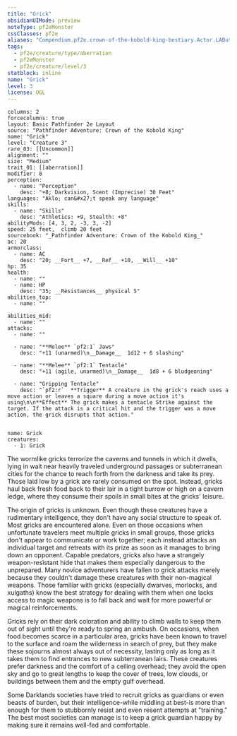 ```yaml
---
title: "Grick"
obsidianUIMode: preview
noteType: pf2eMonster
cssClasses: pf2e
aliases: "Compendium.pf2e.crown-of-the-kobold-king-bestiary.Actor.LAButypiGYfsrGis" 
tags:
  - pf2e/creature/type/aberration
  - pf2eMonster
  - pf2e/creature/level/3
statblock: inline
name: "Grick"
level: 3
license: OGL
---
```


```statblock
columns: 2
forcecolumns: true
layout: Basic Pathfinder 2e Layout
source: "Pathfinder Adventure: Crown of the Kobold King"
name: "Grick"
level: "Creature 3"
rare_03: [[Uncommon]]
alignment: ""
size: "Medium"
trait_01: [[aberration]]
modifier: 8
perception:
  - name: "Perception"
    desc: "+8; Darkvision, Scent (Imprecise) 30 Feet"
languages: "Aklo; can&#x27;t speak any language"
skills:
  - name: "Skills"
    desc: "Athletics: +9, Stealth: +8"
abilityMods: [4, 3, 2, -3, 3, -2]
speed: 25 feet,  climb 20 feet
sourcebook: "_Pathfinder Adventure: Crown of the Kobold King_"
ac: 20
armorclass:
  - name: AC
    desc: "20; __Fort__ +7, __Ref__ +10, __Will__ +10"
hp: 35
health:
  - name: ""
  - name: HP
    desc: "35; __Resistances__ physical 5"
abilities_top:
  - name: ""

abilities_mid:
  - name: ""
attacks:
  - name: ""

  - name: "**Melee** `pf2:1` Jaws"
    desc: "+11 (unarmed)\n__Damage__  1d12 + 6 slashing"

  - name: "**Melee** `pf2:1` Tentacle"
    desc: "+11 (agile, unarmed)\n__Damage__  1d8 + 6 bludgeoning"

  - name: "Gripping Tentacle"
    desc: "`pf2:r`  **Trigger** A creature in the grick's reach uses a move action or leaves a square during a move action it's using\n\n**Effect** The grick makes a tentacle Strike against the target. If the attack is a critical hit and the trigger was a move action, the grick disrupts that action."
 
```

```encounter-table
name: Grick
creatures:
  - 1: Grick
```



The wormlike gricks terrorize the caverns and tunnels in which it dwells, lying in wait near heavily traveled underground passages or subterranean cities for the chance to reach forth from the darkness and take its prey. Those laid low by a grick are rarely consumed on the spot. Instead, gricks haul back fresh food back to their lair in a tight burrow or high on a cavern ledge, where they consume their spoils in small bites at the gricks' leisure.

The origin of gricks is unknown. Even though these creatures have a rudimentary intelligence, they don't have any social structure to speak of. Most gricks are encountered alone. Even on those occasions when unfortunate travelers meet multiple gricks in small groups, those gricks don't appear to communicate or work together; each instead attacks an individual target and retreats with its prize as soon as it manages to bring down an opponent. Capable predators, gricks also have a strangely weapon-resistant hide that makes them especially dangerous to the unprepared. Many novice adventurers have fallen to grick attacks merely because they couldn't damage these creatures with their non-magical weapons. Those familiar with gricks (especially dwarves, morlocks, and xulgaths) know the best strategy for dealing with them when one lacks access to magic weapons is to fall back and wait for more powerful or magical reinforcements.

Gricks rely on their dark coloration and ability to climb walls to keep them out of sight until they're ready to spring an ambush. On occasions, when food becomes scarce in a particular area, gricks have been known to travel to the surface and roam the wilderness in search of prey, but they make these sojourns almost always out of necessity, lasting only as long as it takes them to find entrances to new subterranean lairs. These creatures prefer darkness and the comfort of a ceiling overhead; they avoid the open sky and go to great lengths to keep the cover of trees, low clouds, or buildings between them and the empty gulf overhead.

Some Darklands societies have tried to recruit gricks as guardians or even beasts of burden, but their intelligence-while middling at best-is more than enough for them to stubbornly resist and even resent attempts at "training." The best most societies can manage is to keep a grick guardian happy by making sure it remains well-fed and comfortable.
